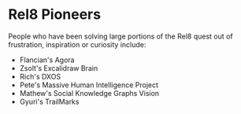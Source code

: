 # Rel8 Pioneers
People who have been solving large portions of the Rel8 quest out of frustration, inspiration or curiosity include:
- Flancian's Agora
- Zsolt's Excalidraw Brain 
- Rich's DXOS
- Pete's Massive Human Intelligence Project
- Mathew's Social Knowledge Graphs Vision
- Gyuri's TrailMarks
